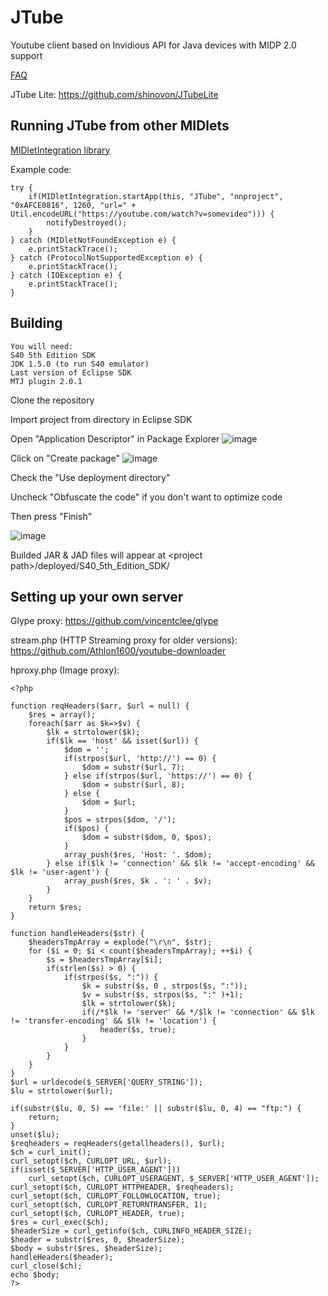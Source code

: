 # JTube
Youtube client based on Invidious API for Java devices with MIDP 2.0 support

<a href="FAQ.md">FAQ</a><br>

JTube Lite:
https://github.com/shinovon/JTubeLite

## Running JTube from other MIDlets
<a href="https://github.com/shinovon/MIDletIntegrationLibrary">MIDletIntegration library</a><br>

Example code:<br>
```
try {
	if(MIDletIntegration.startApp(this, "JTube", "nnproject", "0xAFCE0816", 1260, "url=" + Util.encodeURL("https://youtube.com/watch?v=somevideo"))) {
		notifyDestroyed();
	}
} catch (MIDletNotFoundException e) {
	e.printStackTrace();
} catch (ProtocolNotSupportedException e) {
	e.printStackTrace();
} catch (IOException e) {
	e.printStackTrace();
}
```

## Building

```
You will need:
S40 5th Edition SDK
JDK 1.5.0 (to run S40 emulator)
Last version of Eclipse SDK
MTJ plugin 2.0.1
```

Clone the repository<br>

Import project from directory in Eclipse SDK<br>

Open "Application Descriptor" in Package Explorer
![image](https://user-images.githubusercontent.com/43963888/154848600-b6f30e9c-a412-4771-80bf-527afe11076e.png)<br>

Click on "Create package"
![image](https://user-images.githubusercontent.com/43963888/154848614-72752480-b988-40cd-a3c6-9cad1e02d77c.png)<br>

Check the "Use deployment directory"<br>

Uncheck "Obfuscate the code" if you don't want to optimize code<br>

Then press "Finish"<br>

![image](https://user-images.githubusercontent.com/43963888/154848648-2f054800-b72e-49e6-8b6c-7e3cb6d3c216.png)<br>

Builded JAR & JAD files will appear at \<project path\>/deployed/S40_5th_Edition_SDK/

## Setting up your own server
Glype proxy:
https://github.com/vincentclee/glype

stream.php (HTTP Streaming proxy for older versions):
https://github.com/Athlon1600/youtube-downloader

hproxy.php (Image proxy):
```
<?php

function reqHeaders($arr, $url = null) {
	$res = array();
	foreach($arr as $k=>$v) {
		$lk = strtolower($k);
		if($lk == 'host' && isset($url)) {
			$dom = '';
			if(strpos($url, 'http://') == 0) {
				$dom = substr($url, 7);
			} else if(strpos($url, 'https://') == 0) {
				$dom = substr($url, 8);
			} else {
				$dom = $url;
			}
			$pos = strpos($dom, '/');
			if($pos) {
				$dom = substr($dom, 0, $pos);
			}
			array_push($res, 'Host: '. $dom);
		} else if($lk != 'connection' && $lk != 'accept-encoding' && $lk != 'user-agent') {
			array_push($res, $k . ': ' . $v);
		}
	}
	return $res;
}

function handleHeaders($str) {
	$headersTmpArray = explode("\r\n", $str);
	for ($i = 0; $i < count($headersTmpArray); ++$i) {
		$s = $headersTmpArray[$i];
		if(strlen($s) > 0) {
			if(strpos($s, ":")) {
				$k = substr($s, 0 , strpos($s, ":"));
				$v = substr($s, strpos($s, ":" )+1);
				$lk = strtolower($k);
				if(/*$lk != 'server' && */$lk != 'connection' && $lk != 'transfer-encoding' && $lk != 'location') {
					header($s, true);
				}
			}
		}
	}
}
$url = urldecode($_SERVER['QUERY_STRING']);
$lu = strtolower($url);

if(substr($lu, 0, 5) == 'file:' || substr($lu, 0, 4) == "ftp:") {
	return;
}
unset($lu);
$reqheaders = reqHeaders(getallheaders(), $url);
$ch = curl_init();
curl_setopt($ch, CURLOPT_URL, $url);
if(isset($_SERVER['HTTP_USER_AGENT']))
	curl_setopt($ch, CURLOPT_USERAGENT, $_SERVER['HTTP_USER_AGENT']);
curl_setopt($ch, CURLOPT_HTTPHEADER, $reqheaders);
curl_setopt($ch, CURLOPT_FOLLOWLOCATION, true);
curl_setopt($ch, CURLOPT_RETURNTRANSFER, 1);
curl_setopt($ch, CURLOPT_HEADER, true);
$res = curl_exec($ch);
$headerSize = curl_getinfo($ch, CURLINFO_HEADER_SIZE);
$header = substr($res, 0, $headerSize);
$body = substr($res, $headerSize);
handleHeaders($header);
curl_close($ch);
echo $body;
?>
```
